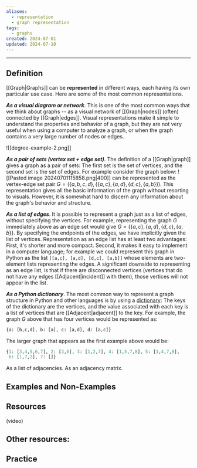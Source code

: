 ```yaml
---
aliases:
  - representation
  - graph representation
tags:
  - graphs
created: 2024-07-01
updated: 2024-07-10
---
```

---
## Definition 

[[Graph|Graphs]] can be **represented** in different ways, each having its own particular use case. Here are some of the most common representations. 

***As a visual diagram or network***. This is one of the most common ways that we think about graphs -- as a visual network of [[Graph|nodes]] (often) connected by [[Graph|edges]]. Visual representations make it simple to understand the properties and behavior of a graph, but they are not very useful when using a computer to analyze a graph, or when the graph contains a very large number of nodes or edges. 

![[degree-example-2.png]]


***As a pair of sets (vertex set + edge set)***. The definition of a [[Graph|graph]] gives a graph as a pair of sets: The first set is the set of vertices, and the second set is the set of edges. For example consider the graph below: 
![[Pasted image 20240701115858.png|400]]
can be represented as the vertex-edge set pair  $G = (\{a,b,c,d\}, \{\{a,c\}, \{a,d\}, \{d,c\}, \{a,b\}\})$. This representation gives all the basic information of the graph without resorting to visuals. However, it is somewhat hard to discern any information about the graph's behavior and structure. 

***As a list of edges***. It is possible to represent a graph just as a list of edges, without specifying the vertices. For example, representing the graph $G$ immediately above as an edge set would give $G = \{\{a,c\}, \{a,d\}, \{d,c\}, \{a,b\}\}$. By specifying the endpoints of the edges, we have implicitly given the list of vertices. Representation as an edge list has at least two advantages: First, it's shorter and more compact. Second, it makes it easy to implement in a computer language; for example we could represent this graph in Python as the list `[[a,c], [a,d], [d,c], [a,b]]` whose elements are two-element lists representing the edges. A significant downside to representing as an edge list, is that if there are disconnected vertices (vertices that do not have any edges [[Adjacent|incident]] with them), those vertices will not appear in the list. 

***As a Python dictionary***. The most common way to represent a graph structure in Python and other languages is by using a [dictionary](https://www.w3schools.com/python/python_dictionaries.asp): The keys of the dictionary are the vertices, and the value associated with each key is a list of vertices that are [[Adjacent|adjacent]] to the key. For example, the graph $G$ above that has four vertices would be represented as: 

```python
{a: [b,c,d], b: [a], c: [a,d], d: [a,c]}
```
The larger graph that appears as the first example above would be: 

```python
{1: [3,4,5,6,7], 2: [3,6], 3: [1,2,7], 4: [1,5,7,8], 5: [1,4,7,8], 
 6: [1,7,2], 7: []}
```

As a list of adjacencies. 
As an adjacency matrix. 

## Examples and Non-Examples

## Resources 

(video)

Other resources: 
- 

## Practice 
